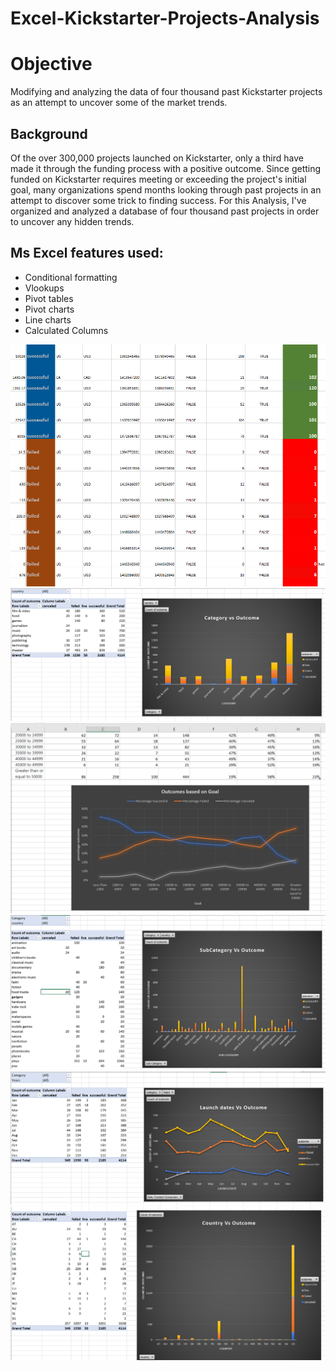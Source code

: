 # Excel-Kickstarter-Projects-Analysis

# Objective
Modifying and analyzing the data of four thousand past Kickstarter projects as an attempt to uncover some of the market trends.

## Background
Of the over 300,000 projects launched on Kickstarter, only a third have made it through the funding process with a positive outcome. Since getting funded on Kickstarter requires meeting or exceeding the project's initial goal, many organizations spend months looking through past projects in an attempt to discover some trick to finding success. For this Analysis, I've organized and analyzed a database of four thousand past projects in order to uncover any hidden trends.

## Ms Excel features used:
* Conditional formatting
* Vlookups 
* Pivot tables 
* Pivot charts
* Line charts 
* Calculated Columns


![Dashboard](images/conditional_formatting.PNG)
![Dashboard](images/category.PNG)
![Dashboard](images/goal.PNG)
![Dashboard](images/subcategory.PNG)
![Dashboard](images/launch_date.PNG)
![Dashboard](images/country_outcome.PNG)
